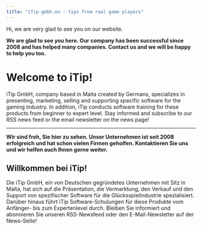 ```yaml
---
title: "iTip-gmbh.eu - tips from real game players"
---
```


Hi, we are very glad to see you on our website.

**We are glad to see you here. Our company has been successful since 2008 and has helped many companies. Contact us and we will be happy to help you too.**

# Welcome to iTip!

iTip GmbH, company based in Malta created by Germans, specializes in presenting, marketing, selling and supporting specific software for the gaming industry. In addition, iTip conducts software training for these products from beginner to expert level. Stay informed and subscribe to our RSS news feed or the email newsletter on the news page!

***

**Wir sind froh, Sie hier zu sehen. Unser Unternehmen ist seit 2008 erfolgreich und hat schon vielen Firmen geholfen. Kontaktieren Sie uns und wir helfen auch Ihnen gerne weiter.**

## Willkommen bei iTip!

Die iTip GmbH, ein von Deutschen gegründetes Unternehmen mit Sitz in Malta, hat sich auf die Präsentation, die Vermarktung, den Verkauf und den Support von spezifischer Software für die Glücksspielindustrie spezialisiert. Darüber hinaus führt iTip Software-Schulungen für diese Produkte vom Anfänger- bis zum Expertenlevel durch. Bleiben Sie informiert und abonnieren Sie unseren RSS-Newsfeed oder den E-Mail-Newsletter auf der News-Seite!
